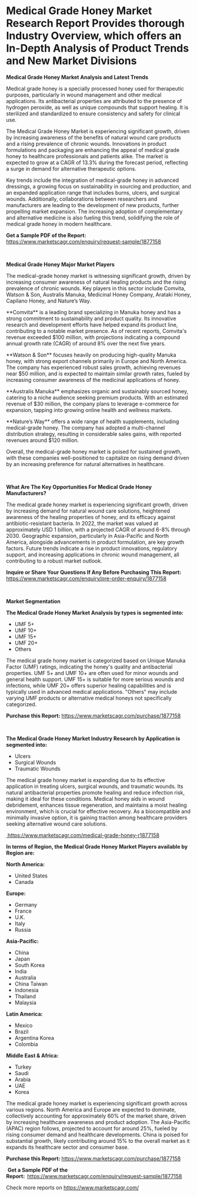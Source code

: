 <p><h1>Medical Grade Honey Market Research Report Provides thorough Industry Overview, which offers an In-Depth Analysis of Product Trends and New Market Divisions</h1></p><p><strong>Medical Grade Honey Market Analysis and Latest Trends</strong></p>
<p><p>Medical grade honey is a specially processed honey used for therapeutic purposes, particularly in wound management and other medical applications. Its antibacterial properties are attributed to the presence of hydrogen peroxide, as well as unique compounds that support healing. It is sterilized and standardized to ensure consistency and safety for clinical use.</p><p>The Medical Grade Honey Market is experiencing significant growth, driven by increasing awareness of the benefits of natural wound care products and a rising prevalence of chronic wounds. Innovations in product formulations and packaging are enhancing the appeal of medical grade honey to healthcare professionals and patients alike. The market is expected to grow at a CAGR of 13.3% during the forecast period, reflecting a surge in demand for alternative therapeutic options.</p><p>Key trends include the integration of medical-grade honey in advanced dressings, a growing focus on sustainability in sourcing and production, and an expanded application range that includes burns, ulcers, and surgical wounds. Additionally, collaborations between researchers and manufacturers are leading to the development of new products, further propelling market expansion. The increasing adoption of complementary and alternative medicine is also fueling this trend, solidifying the role of medical grade honey in modern healthcare.</p></p>
<p><strong>Get a Sample PDF of the Report:&nbsp;</strong> <a href="https://www.marketscagr.com/enquiry/request-sample/1877158?utm_campaign=2948&utm_medium=2&utm_source=Github&utm_content=ia&utm_term=09032025&utm_id=medical-grade-honey">https://www.marketscagr.com/enquiry/request-sample/1877158</a></p>
<p>&nbsp;</p>
<p><strong>Medical Grade Honey Major Market Players</strong></p>
<p><p>The medical-grade honey market is witnessing significant growth, driven by increasing consumer awareness of natural healing products and the rising prevalence of chronic wounds. Key players in this sector include Comvita, Watson & Son, Australis Manuka, Medicinal Honey Company, Arataki Honey, Capilano Honey, and Nature’s Way.</p><p>**Comvita** is a leading brand specializing in Manuka honey and has a strong commitment to sustainability and product quality. Its innovative research and development efforts have helped expand its product line, contributing to a notable market presence. As of recent reports, Comvita's revenue exceeded $100 million, with projections indicating a compound annual growth rate (CAGR) of around 8% over the next five years.</p><p>**Watson & Son** focuses heavily on producing high-quality Manuka honey, with strong export channels primarily in Europe and North America. The company has experienced robust sales growth, achieving revenues near $50 million, and is expected to maintain similar growth rates, fueled by increasing consumer awareness of the medicinal applications of honey.</p><p>**Australis Manuka** emphasizes organic and sustainably sourced honey, catering to a niche audience seeking premium products. With an estimated revenue of $30 million, the company plans to leverage e-commerce for expansion, tapping into growing online health and wellness markets.</p><p>**Nature’s Way** offers a wide range of health supplements, including medical-grade honey. The company has adopted a multi-channel distribution strategy, resulting in considerable sales gains, with reported revenues around $120 million.</p><p>Overall, the medical-grade honey market is poised for sustained growth, with these companies well-positioned to capitalize on rising demand driven by an increasing preference for natural alternatives in healthcare.</p></p>
<p>&nbsp;</p>
<p><strong>What Are The Key Opportunities For Medical Grade Honey Manufacturers?</strong></p>
<p><p>The medical grade honey market is experiencing significant growth, driven by increasing demand for natural wound care solutions, heightened awareness of the healing properties of honey, and its efficacy against antibiotic-resistant bacteria. In 2022, the market was valued at approximately USD 1 billion, with a projected CAGR of around 6-8% through 2030. Geographic expansion, particularly in Asia-Pacific and North America, alongside advancements in product formulation, are key growth factors. Future trends indicate a rise in product innovations, regulatory support, and increasing applications in chronic wound management, all contributing to a robust market outlook.</p></p>
<p><strong>Inquire or Share Your Questions If Any Before Purchasing This Report:</strong> <a href="https://www.marketscagr.com/enquiry/pre-order-enquiry/1877158?utm_campaign=2948&utm_medium=2&utm_source=Github&utm_content=ia&utm_term=09032025&utm_id=medical-grade-honey">https://www.marketscagr.com/enquiry/pre-order-enquiry/1877158</a></p>
<p>&nbsp;</p>
<p><strong>Market Segmentation</strong></p>
<p><strong>The Medical Grade Honey Market Analysis by types is segmented into:</strong></p>
<p><ul><li>UMF 5+</li><li>UMF 10+</li><li>UMF 15+</li><li>UMF 20+</li><li>Others</li></ul></p>
<p><p>The medical grade honey market is categorized based on Unique Manuka Factor (UMF) ratings, indicating the honey's quality and antibacterial properties. UMF 5+ and UMF 10+ are often used for minor wounds and general health support. UMF 15+ is suitable for more serious wounds and infections, while UMF 20+ offers superior healing capabilities and is typically used in advanced medical applications. "Others" may include varying UMF products or alternative medical honeys not specifically categorized.</p></p>
<p><strong>Purchase this Report:&nbsp;</strong><a href="https://www.marketscagr.com/purchase/1877158?utm_campaign=2948&utm_medium=2&utm_source=Github&utm_content=ia&utm_term=09032025&utm_id=medical-grade-honey">https://www.marketscagr.com/purchase/1877158</a></p>
<p>&nbsp;</p>
<p><strong>The Medical Grade Honey Market Industry Research by Application is segmented into:</strong></p>
<p><ul><li>Ulcers</li><li>Surgical Wounds</li><li>Traumatic Wounds</li></ul></p>
<p><p>The medical grade honey market is expanding due to its effective application in treating ulcers, surgical wounds, and traumatic wounds. Its natural antibacterial properties promote healing and reduce infection risk, making it ideal for these conditions. Medical honey aids in wound debridement, enhances tissue regeneration, and maintains a moist healing environment, which is crucial for effective recovery. As a biocompatible and minimally invasive option, it is gaining traction among healthcare providers seeking alternative wound care solutions.</p></p>
<p><a href="https://www.marketscagr.com/medical-grade-honey-r1877158?utm_campaign=2948&utm_medium=2&utm_source=Github&utm_content=ia&utm_term=09032025&utm_id=medical-grade-honey">&nbsp;https://www.marketscagr.com/medical-grade-honey-r1877158</a></p>
<p><strong>In terms of Region, the Medical Grade Honey Market Players available by Region are:</strong></p>
<p>
    <p> <strong> North America: </strong>
        <ul>
            <li>United States</li>
            <li>Canada</li>
        </ul>
        </p> 
    <p> <strong> Europe: </strong>
        <ul>
            <li>Germany</li>
            <li>France</li>
            <li>U.K.</li>
            <li>Italy</li>
            <li>Russia</li>
        </ul>
        </p> 
    <p> <strong> Asia-Pacific: </strong>
        <ul>
            <li>China</li>
            <li>Japan</li>
            <li>South Korea</li>
            <li>India</li>
            <li>Australia</li>
            <li>China Taiwan</li>
            <li>Indonesia</li>
            <li>Thailand</li>
            <li>Malaysia</li>
        </ul>
        </p> 
    <p> <strong> Latin America: </strong>
        <ul>
            <li>Mexico</li>
            <li>Brazil</li>
            <li>Argentina Korea</li>
            <li>Colombia</li>
        </ul>
        </p> 
    <p> <strong> Middle East & Africa: </strong>
        <ul>
            <li>Turkey</li>
            <li>Saudi</li>
            <li>Arabia</li>
            <li>UAE</li>
            <li>Korea</li>
        </ul>
    </p>
    </p>
<p><p>The medical grade honey market is experiencing significant growth across various regions. North America and Europe are expected to dominate, collectively accounting for approximately 60% of the market share, driven by increasing healthcare awareness and product adoption. The Asia-Pacific (APAC) region follows, projected to account for around 25%, fueled by rising consumer demand and healthcare developments. China is poised for substantial growth, likely contributing around 15% to the overall market as it expands its healthcare sector and consumer base.</p></p>
<p><strong>Purchase this Report: </strong><a href="https://www.marketscagr.com/purchase/1877158?utm_campaign=2948&utm_medium=2&utm_source=Github&utm_content=ia&utm_term=09032025&utm_id=medical-grade-honey">https://www.marketscagr.com/purchase/1877158</a></p>
<p>&nbsp;<strong>Get a Sample PDF of the Report:&nbsp;&nbsp;</strong><a href="https://www.marketscagr.com/enquiry/request-sample/1877158?utm_campaign=2948&utm_medium=2&utm_source=Github&utm_content=ia&utm_term=09032025&utm_id=medical-grade-honey">https://www.marketscagr.com/enquiry/request-sample/1877158</a></p>
<p><strong></strong></p>
<p>Check more reports on <a href="https://www.marketscagr.com/?utm_campaign=2948&utm_medium=2&utm_source=Github&utm_content=ia&utm_term=09032025&utm_id=medical-grade-honey">https://www.marketscagr.com/</a></p>
